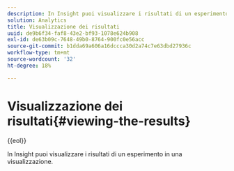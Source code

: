 ```yaml
---
description: In Insight puoi visualizzare i risultati di un esperimento in una visualizzazione.
solution: Analytics
title: Visualizzazione dei risultati
uuid: de9b6f34-faf8-43e2-bf93-1078e624b908
exl-id: de63b09c-7648-49b0-8764-900fc0e56acc
source-git-commit: b1dda69a606a16dccca30d2a74c7e63dbd27936c
workflow-type: tm+mt
source-wordcount: '32'
ht-degree: 18%

---
```


# Visualizzazione dei risultati{#viewing-the-results}

{{eol}}

In Insight puoi visualizzare i risultati di un esperimento in una visualizzazione.
